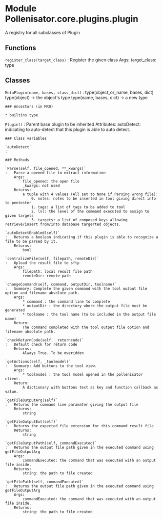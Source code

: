 Module Pollenisator.core.plugins.plugin
=======================================
A registry for all subclasses of Plugin

Functions
---------

    
`register_class(target_class)`
:   Register the given class
    Args:
        target_class: type <class>

Classes
-------

`MetaPlugin(name, bases, class_dict)`
:   type(object_or_name, bases, dict)
    type(object) -> the object's type
    type(name, bases, dict) -> a new type

    ### Ancestors (in MRO)

    * builtins.type

`Plugin()`
:   Parent base plugin to be inherited
    Attributes:
        autoDetect: indicating to auto-detect that this plugin is able to auto detect.

    ### Class variables

    `autoDetect`
    :

    ### Methods

    `Parse(self, file_opened, **_kwargs)`
    :   Parse a opened file to extract information
        Args:
            file_opened: the open file
            _kwargs: not used
        Returns:
            a tuple with 4 values (All set to None if Parsing wrong file): 
                0. notes: notes to be inserted in tool giving direct info to pentester
                1. tags: a list of tags to be added to tool 
                2. lvl: the level of the command executed to assign to given targets
                3. targets: a list of composed keys allowing retrieve/insert from/into database targerted objects.

    `autoDetectEnabled(self)`
    :   Returns a boolean indicating if this plugin is able to recognize a file to be parsed by it.
        Returns: 
            bool

    `centralizeFile(self, filepath, remoteDir)`
    :   Upload the result file to sftp
        Args:
            filepath: local result file path
            remoteDir: remote path

    `changeCommand(self, command, outputDir, toolname)`
    :   Summary: Complete the given command with the tool output file option and filename absolute path.
        Args:
            * command : the command line to complete
            * outputDir : the directory where the output file must be generated
            * toolname : the tool name (to be included in the output file name)
        Return:
            The command completed with the tool output file option and filename absolute path.

    `checkReturnCode(self, _returncode)`
    :   Default check for return code
        Returns:
            Always True. To be overidden

    `getActions(self, _toolmodel)`
    :   Summary: Add buttons to the tool view.
        Args:
            * toolmodel : the tool model opened in the pollenisator client.
        Return:
            A dictionary with buttons text as key and function callback as value.

    `getFileOutputArg(self)`
    :   Returns the command line paramater giving the output file
        Returns:
            string

    `getFileOutputExt(self)`
    :   Returns the expected file extension for this command result file
        Returns:
            string

    `getFileOutputPath(self, commandExecuted)`
    :   Returns the output file path given in the executed command using getFileOutputArg
        Args:
            commandExecuted: the command that was executed with an output file inside.
        Returns:
            string: the path to file created

    `getFilePath(self, commandExecuted)`
    :   Returns the output file path given in the executed command using getFileOutputArg
        Args:
            commandExecuted: the command that was executed with an output file inside.
        Returns:
            string: the path to file created